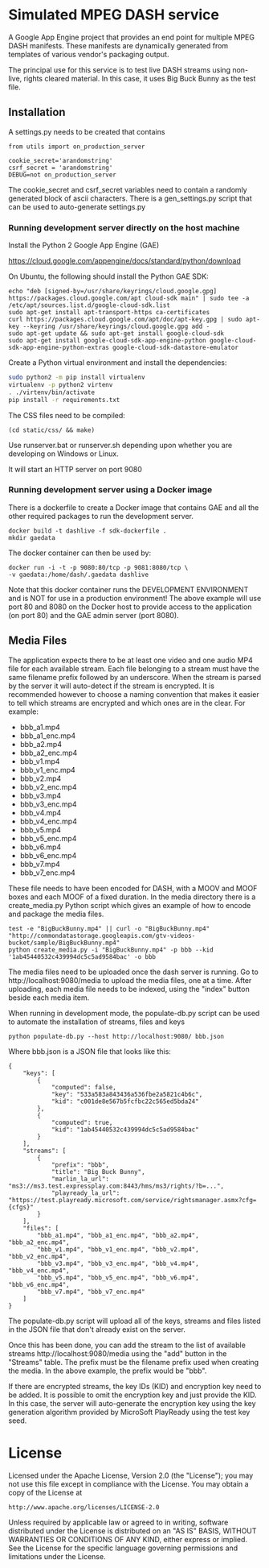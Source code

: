 Simulated MPEG DASH service
===========================

A Google App Engine project that provides an end point for multiple MPEG DASH
manifests. These manifests are dynamically generated from templates of various
vendor's packaging output.

The principal use for this service is to test live DASH streams using
non-live, rights cleared material. In this case, it uses Big Buck Bunny
as the test file.

Installation
------------
A settings.py needs to be created that contains

    from utils import on_production_server

    cookie_secret='arandomstring'
    csrf_secret = 'arandomstring'
    DEBUG=not on_production_server

The cookie_secret and csrf_secret variables need to contain a randomly
generated block of ascii characters. There is a gen_settings.py script
that can be used to auto-generate settings.py

### Running development server directly on the host machine
Install the Python 2 Google App Engine (GAE)

https://cloud.google.com/appengine/docs/standard/python/download

On Ubuntu, the following should install the Python GAE SDK:

    echo "deb [signed-by=/usr/share/keyrings/cloud.google.gpg] https://packages.cloud.google.com/apt cloud-sdk main" | sudo tee -a /etc/apt/sources.list.d/google-cloud-sdk.list
    sudo apt-get install apt-transport-https ca-certificates
    curl https://packages.cloud.google.com/apt/doc/apt-key.gpg | sudo apt-key --keyring /usr/share/keyrings/cloud.google.gpg add -
    sudo apt-get update && sudo apt-get install google-cloud-sdk
    sudo apt-get install google-cloud-sdk-app-engine-python google-cloud-sdk-app-engine-python-extras google-cloud-sdk-datastore-emulator

Create a Python virtual environment and install the dependencies:

```sh
sudo python2 -m pip install virtualenv
virtualenv -p python2 virtenv
. ./virtenv/bin/activate
pip install -r requirements.txt
```

The CSS files need to be compiled:

    (cd static/css/ && make)

Use runserver.bat or runserver.sh depending upon whether you are developing
on Windows or Linux.

It will start an HTTP server on port 9080

### Running development server using a Docker image
There is a dockerfile to create a Docker image that contains GAE and
all the other required packages to run the development server.

    docker build -t dashlive -f sdk-dockerfile .
    mkdir gaedata

The docker container can then be used by:

    docker run -i -t -p 9080:80/tcp -p 9081:8080/tcp \
    -v gaedata:/home/dash/.gaedata dashlive

Note that this docker container runs the DEVELOPMENT ENVIRONMENT
and is NOT for use in a production environment! The above example
will use port 80 and 8080 on the Docker host to provide access to
the application (on port 80) and the GAE admin server (port 8080).

Media Files
-----------
The application expects there to be at least one video and one audio
MP4 file for each available stream. Each file belonging to a stream
must have the same filename prefix followed by an underscore. When the
stream is parsed by the server it will auto-detect if the stream is
encrypted. It is recommended however to choose a naming convention
that makes it easier to tell which streams are encrypted and which
ones are in the clear. For example:

* bbb_a1.mp4
* bbb_a1_enc.mp4
* bbb_a2.mp4
* bbb_a2_enc.mp4
* bbb_v1.mp4
* bbb_v1_enc.mp4
* bbb_v2.mp4
* bbb_v2_enc.mp4
* bbb_v3.mp4
* bbb_v3_enc.mp4
* bbb_v4.mp4
* bbb_v4_enc.mp4
* bbb_v5.mp4
* bbb_v5_enc.mp4
* bbb_v6.mp4
* bbb_v6_enc.mp4
* bbb_v7.mp4
* bbb_v7_enc.mp4

These file needs to have been encoded for DASH, with a MOOV and MOOF boxes
and each MOOF of a fixed duration. In the media directory there is a
create_media.py Python script which gives an example of how to encode and
package the media files.

    test -e "BigBuckBunny.mp4" || curl -o "BigBuckBunny.mp4" "http://commondatastorage.googleapis.com/gtv-videos-bucket/sample/BigBuckBunny.mp4"
    python create_media.py -i "BigBuckBunny.mp4" -p bbb --kid '1ab45440532c439994dc5c5ad9584bac' -o bbb

The media files need to be uploaded once the dash server is running. Go to
http://localhost:9080/media to upload the media files, one at a time.
After uploading, each media file needs to be indexed, using the
"index" button beside each media item.

When running in development mode, the populate-db.py script can be used to
automate the installation of streams, files and keys

    python populate-db.py --host http://localhost:9080/ bbb.json

Where bbb.json is a JSON file that looks like this:

    {
        "keys": [
            {
                "computed": false,
                "key": "533a583a843436a536fbe2a5821c4b6c",
                "kid": "c001de8e567b5fcfbc22c565ed5bda24"
            },
            {
                "computed": true,
                "kid": "1ab45440532c439994dc5c5ad9584bac"
            }
        ],
        "streams": [
            {
                "prefix": "bbb",
                "title": "Big Buck Bunny",
                "marlin_la_url": "ms3://ms3.test.expressplay.com:8443/hms/ms3/rights/?b=...",
                "playready_la_url": "https://test.playready.microsoft.com/service/rightsmanager.asmx?cfg={cfgs}"
            }
        ],
        "files": [
            "bbb_a1.mp4", "bbb_a1_enc.mp4", "bbb_a2.mp4", "bbb_a2_enc.mp4",
            "bbb_v1.mp4", "bbb_v1_enc.mp4", "bbb_v2.mp4", "bbb_v2_enc.mp4",
            "bbb_v3.mp4", "bbb_v3_enc.mp4", "bbb_v4.mp4", "bbb_v4_enc.mp4",
            "bbb_v5.mp4", "bbb_v5_enc.mp4", "bbb_v6.mp4", "bbb_v6_enc.mp4",
            "bbb_v7.mp4", "bbb_v7_enc.mp4"
        ]
    }

The populate-db.py script will upload all of the keys, streams and
files listed in the JSON file that don't already exist on the
server.

Once this has been done, you can add the stream to the list of
available streams http://localhost:9080/media using the "add" button
in the "Streams" table. The prefix must be the filename prefix used
when creating the media. In the above example, the prefix would be
"bbb".

If there are encrypted streams, the key IDs (KID) and encryption key
need to be added. It is possible to omit the encryption key and just
provide the KID. In this case, the server will auto-generate the
encryption key using the key generation algorithm provided by
MicroSoft PlayReady using the test key seed.

License
=======
Licensed under the Apache License, Version 2.0 (the "License");
you may not use this file except in compliance with the License.
You may obtain a copy of the License at

    http://www.apache.org/licenses/LICENSE-2.0

Unless required by applicable law or agreed to in writing, software
distributed under the License is distributed on an "AS IS" BASIS,
WITHOUT WARRANTIES OR CONDITIONS OF ANY KIND, either express or implied.
See the License for the specific language governing permissions and
limitations under the License.
